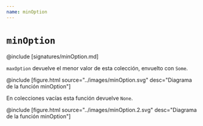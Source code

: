 ```yaml
---
name: minOption
---
```


# `minOption`

@include [signatures/minOption.md]

`maxOption` devuelve el menor valor de esta colección, envuelto con `Some`.

@include [figure.html source="../images/minOption.svg" desc="Diagrama de la función minOption"]

En colecciones vacías esta función devuelve `None`.

@include [figure.html source="../images/minOption.2.svg" desc="Diagrama de la función minOption"]
